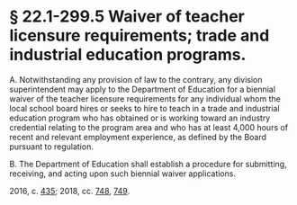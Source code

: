 # § 22.1-299.5 Waiver of teacher licensure requirements; trade and industrial education programs.

<p>A. Notwithstanding any provision of law to the contrary, any division superintendent may apply to the Department of Education for a biennial waiver of the teacher licensure requirements for any individual whom the local school board hires or seeks to hire to teach in a trade and industrial education program who has obtained or is working toward an industry credential relating to the program area and who has at least 4,000 hours of recent and relevant employment experience, as defined by the Board pursuant to regulation.</p><p>B. The Department of Education shall establish a procedure for submitting, receiving, and acting upon such biennial waiver applications.</p><p>2016, c. <a href='http://lis.virginia.gov/cgi-bin/legp604.exe?161+ful+CHAP0435'>435</a>; 2018, cc. <a href='http://lis.virginia.gov/cgi-bin/legp604.exe?181+ful+CHAP0748'>748</a>, <a href='http://lis.virginia.gov/cgi-bin/legp604.exe?181+ful+CHAP0749'>749</a>.</p>